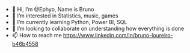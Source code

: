 - 👋 Hi, I’m @Ephyo, Name is Bruno
- 👀 I’m interested in Statistics, music, games
- 🌱 I’m currently learning Python, Power BI, SQL
- 💞️ I’m looking to collaborate on understanding how everything is done
- 📫 How to reach me https://www.linkedin.com/in/bruno-loureiro-b46b4558

<!---
Ephyo/Ephyo is a ✨ special ✨ repository because its `README.md` (this file) appears on your GitHub profile.
You can click the Preview link to take a look at your changes.
--->
